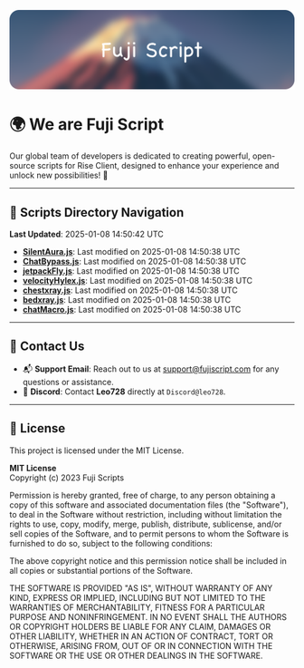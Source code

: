 ![Banner](.github/b.webp)

# 🌍 **We are Fuji Script**

Our global team of developers is dedicated to creating powerful, open-source scripts for Rise Client, designed to enhance your experience and unlock new possibilities! 🌟

---
<!-- SCRIPTS_NAVIGATION_START -->
## 📂 **Scripts Directory Navigation**

**Last Updated**: 2025-01-08 14:50:42 UTC

- **[SilentAura.js](scripts/SilentAura.js)**: Last modified on 2025-01-08 14:50:38 UTC
- **[ChatBypass.js](scripts/ChatBypass.js)**: Last modified on 2025-01-08 14:50:38 UTC
- **[jetpackFly.js](scripts/jetpackFly.js)**: Last modified on 2025-01-08 14:50:38 UTC
- **[velocityHylex.js](scripts/velocityHylex.js)**: Last modified on 2025-01-08 14:50:38 UTC
- **[chestxray.js](scripts/chestxray.js)**: Last modified on 2025-01-08 14:50:38 UTC
- **[bedxray.js](scripts/bedxray.js)**: Last modified on 2025-01-08 14:50:38 UTC
- **[chatMacro.js](scripts/chatMacro.js)**: Last modified on 2025-01-08 14:50:38 UTC

<!-- SCRIPTS_NAVIGATION_END -->

---

## 💬 **Contact Us**  
- 📬 **Support Email**: Reach out to us at [support@fujiscript.com](mailto:support@fujiscript.com) for any questions or assistance.  
- 💬 **Discord**: Contact **Leo728** directly at `Discord@leo728`.

---

## 📜 **License**

This project is licensed under the MIT License.  

**MIT License**  
Copyright (c) 2023 Fuji Scripts  

Permission is hereby granted, free of charge, to any person obtaining a copy of this software and associated documentation files (the "Software"), to deal in the Software without restriction, including without limitation the rights to use, copy, modify, merge, publish, distribute, sublicense, and/or sell copies of the Software, and to permit persons to whom the Software is furnished to do so, subject to the following conditions:  

The above copyright notice and this permission notice shall be included in all copies or substantial portions of the Software.  

THE SOFTWARE IS PROVIDED "AS IS", WITHOUT WARRANTY OF ANY KIND, EXPRESS OR IMPLIED, INCLUDING BUT NOT LIMITED TO THE WARRANTIES OF MERCHANTABILITY, FITNESS FOR A PARTICULAR PURPOSE AND NONINFRINGEMENT. IN NO EVENT SHALL THE AUTHORS OR COPYRIGHT HOLDERS BE LIABLE FOR ANY CLAIM, DAMAGES OR OTHER LIABILITY, WHETHER IN AN ACTION OF CONTRACT, TORT OR OTHERWISE, ARISING FROM, OUT OF OR IN CONNECTION WITH THE SOFTWARE OR THE USE OR OTHER DEALINGS IN THE SOFTWARE.  
